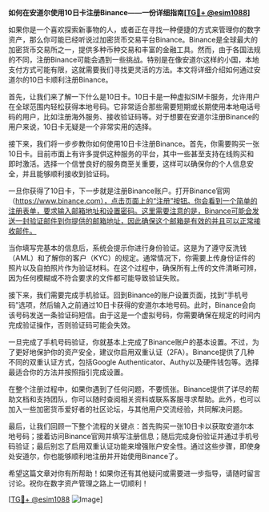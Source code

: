 **如何在安道尔使用10日卡注册Binance——一份详细指南[[TG💪+ @esim1088](https://t.me/s/esim1088)]**

如果你是一个喜欢探索新事物的人，或者正在寻找一种便捷的方式来管理你的数字资产，那么你可能已经听说过加密货币交易平台Binance。Binance是全球最大的加密货币交易所之一，提供多种币种交易和丰富的金融工具。然而，由于各国法规的不同，注册Binance可能会遇到一些挑战。特别是在像安道尔这样的小国，本地支付方式可能有限，这就需要我们寻找更灵活的方法。本文将详细介绍如何通过安道尔的10日卡顺利注册Binance。

首先，让我们来了解一下什么是10日卡。10日卡是一种虚拟SIM卡服务，允许用户在全球范围内轻松获得本地号码。它非常适合那些需要短期或长期使用本地电话号码的用户，比如注册海外服务、接收验证码等。对于想要在安道尔注册Binance的用户来说，10日卡无疑是一个非常实用的选择。

接下来，我们将一步步教你如何使用10日卡注册Binance。首先，你需要购买一张10日卡。目前市面上有许多提供这种服务的平台，其中一些甚至支持在线购买和即时激活。选择一个信誉良好的服务商至关重要，这样可以确保你的个人信息安全，并且能够顺利接收到验证码。

一旦你获得了10日卡，下一步就是注册Binance账户。打开Binance官网（https://www.binance.com），点击页面上的“注册”按钮。你会看到一个简单的注册表单，要求输入邮箱地址和设置密码。这里需要注意的是，Binance可能会发送一封验证邮件到你提供的邮箱地址，因此确保这个邮箱是有效的并且可以正常接收邮件。

当你填写完基本的信息后，系统会提示你进行身份验证。这是为了遵守反洗钱（AML）和了解你的客户（KYC）的规定。通常情况下，你需要上传身份证件的照片以及自拍照片作为验证材料。在这个过程中，确保所有上传的文件清晰可辨，因为任何模糊或不符合要求的文件都可能导致验证失败。

接下来，我们需要完成手机验证。回到Binance的账户设置页面，找到“手机号码”选项，然后输入之前通过10日卡获得的安道尔本地号码。此时，Binance会向该号码发送一条验证码短信。由于这是一个虚拟号码，你需要确保在规定的时间内完成验证操作，否则验证码可能会失效。

一旦完成了手机号码验证，你就基本上完成了Binance账户的基本设置。不过，为了更好地保护你的资产安全，建议你启用双重认证（2FA）。Binance提供了几种不同的双重认证方式，包括Google Authenticator、Authy以及硬件钱包等。选择最适合你的方法并按照指引完成设置。

在整个注册过程中，如果你遇到了任何问题，不要慌张。Binance提供了详尽的帮助文档和支持团队，你可以随时查阅相关资料或联系客服寻求帮助。此外，也可以加入一些加密货币爱好者的社区论坛，与其他用户交流经验，共同解决问题。

最后，让我们回顾一下整个流程的关键点：首先购买一张10日卡以获取安道尔本地号码；接着访问Binance官网并填写注册信息；随后完成身份验证并通过手机号码验证；最后别忘了启用双重认证功能来增强账户安全性。通过这些步骤，即使身处安道尔，你也能够顺利地注册并开始使用Binance了。

希望这篇文章对你有所帮助！如果你还有其他疑问或需要进一步指导，请随时留言讨论。祝你在数字资产管理之路上一切顺利！

[[TG💪+ @esim1088](https://t.me/s/esim1088) ![Image](https://i.postimg.cc/4NQfJmqS/Snipaste-2025-05-13-00-14-12.png)]